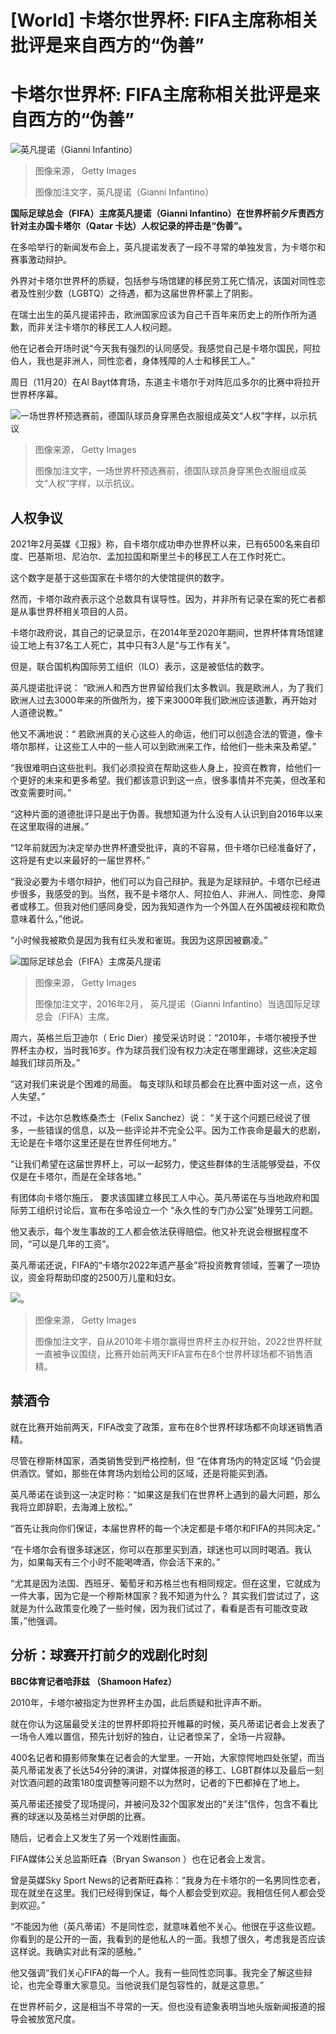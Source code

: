 # [World] 卡塔尔世界杯: FIFA主席称​​相关批评是来自西方的“伪善”

#  卡塔尔世界杯: FIFA主席称​​相关批评是来自西方的“伪善”


![英凡提诺（Gianni Infantino）](_127699655_gettyimages-1442709269.jpg)

> 图像来源，  Getty Images
>
> 图像加注文字，英凡提诺（Gianni Infantino）

**国际足球总会（FIFA）主席英凡提诺（Gianni Infantino）在世界杯前夕斥责西方针对主办国卡塔尔（Qatar 卡达）人权记录的抨击是“伪善”。**

在多哈举行的新闻发布会上，英凡提诺发表了一段不寻常的单独发言，为卡塔尔和赛事激动辩护。

外界对卡塔尔世界杯的质疑，包括参与场馆建的移民劳工死亡情况，该国对同性恋者及性别少数（LGBTQ）之待遇，都为这届世界杯蒙上了阴影。

在瑞士出生的英凡提诺抨击，欧洲国家应该为自己千百年来历史上的所作所为道歉，而非关注卡塔尔的移民工人人权问题。

他在记者会开场时说“今天我有强烈的认同感受。我感觉自己是卡塔尔国民，阿拉伯人，我也是非洲人，同性恋者，身体残障的人士和移民工人。”

周日（11月20）在Al Bayt体育场，东道主卡塔尔于对阵厄瓜多尔的比赛中将拉开世界杯序幕。

![一场世界杯预选赛前，德国队球员身穿黑色衣服组成英文“人权”字样，以示抗议](_127705088_whatsubject.jpg)

> 图像来源，  Getty Images
>
> 图像加注文字，一场世界杯预选赛前，德国队球员身穿黑色衣服组成英文“人权”字样，以示抗议。

##  人权争议

2021年2月英媒《卫报》称，自卡塔尔成功申办世界杯以来，已有6500名来自印度、巴基斯坦、尼泊尔、孟加拉国和斯里兰卡的移民工人在工作时死亡。

这个数字是基于这些国家在卡塔尔的大使馆提供的数字。

然而，卡塔尔政府表示这个总数具有误导性。因为，并非所有记录在案的死亡者都是从事世界杯相关项目的人员。

卡塔尔政府说，其自己的记录显示，在2014年至2020年期间，世界杯体育场馆建设工地上有37名工人死亡，其中只有3人是“与工作有关”。

但是，联合国机构国际劳工组织（ILO）表示，这是被低估的数字。


英凡提诺批评说： “欧洲人和西方世界留给我们太多教训。我是欧洲人，为了我们欧洲人过去3000年来的所做所为，接下来3000年我们欧洲应该道歉，再开始对人道德说教。”

他又不满地说：“ 若欧洲真的关心这些人的命运，他们可以创造合法的管道，像卡塔尔那样，让这些工人中的一些人可以到欧洲来工作，给他们一些未来及希望。”

“我很难明白这些批判。我们必须投资在帮助这些人身上，投资在教育，给他们一个更好的未来和更多希望。我们都该意识到这一点，很多事情并不完美，但改革和改变需要时间。”

“这种片面的道德批评只是出于伪善。我想知道为什么没有人认识到自2016年以来在这里取得的进展。”

“12年前就因为决定举办世界杯遭受批评，真的不容易，但卡塔尔已经准备好了，这将是有史以来最好的一届世界杯。”

“我没必要为卡塔尔辩护，他们可以为自己辩护。我是为足球辩护。卡塔尔已经进步很多，我感受的到。当然，我不是卡塔尔人、阿拉伯人、非洲人、同性恋、身障者或移工。但我对他们感同身受，因为我知道作为一个外国人在外国被歧视和欺负意味着什么，”他说。

“小时候我被欺负是因为我有红头发和雀斑。我因为这原因被霸凌。”

![国际足球总会（FIFA）主席英凡提诺](_127705085_gettyimages-1442722727.jpg)

> 图像来源，  Getty Images
>
> 图像加注文字，2016年2月， 英凡提诺（Gianni Infantino）当选国际足球总会（FIFA）主席。

周六，英格兰后卫迪尔（ Eric Dier）接受采访时说：“2010年，卡塔尔被授予世界杯主办权，当时我16岁。作为球员我们没有权力决定在哪里踢球，这些决定超越我们球员所及。”

“这对我们来说是个困难的局面。 每支球队和球员都会在比赛中面对这一点，这令人失望。”

不过，卡达尔总教练桑杰士（Felix Sanchez）说： “关于这个问题已经说了很多，一些错误的信息，以及一些评论并不完全公平。因为工作丧命是最大的悲剧，无论是在卡塔尔这里还是在世界任何地方。”

“让我们希望在这届世界杯上，可以一起努力，使这些群体的生活能够受益，不仅仅是在卡塔尔，而是在全球各地。”

有团体向卡塔尔施压， 要求该国建立移民工人中心。英凡蒂诺在与当地政府和国际劳工组织讨论后，宣布在多哈设立一个 “永久性的专门办公室”处理劳工问题。

他又表示，每个发生事故的工人都会依法获得赔偿。他又补充说会根据程度不同，“可以是几年的工资”。

英凡蒂诺还说，FIFA的“卡塔尔2022年遗产基金”将投资教育领域，签署了一项协议，资金将帮助印度的2500万儿童和妇女。

![。](_127705090_whatsubject.jpg)

> 图像来源，  Getty Images
>
> 图像加注文字，自从2010年卡塔尔赢得世界杯主办权开始，2022世界杯就一直被争议围绕，比赛开始前两天FIFA宣布在8个世界杯球场都不销售酒精。

##  禁酒令

就在比赛开始前两天，FIFA改变了政策，宣布在8个世界杯球场都不向球迷销售酒精。

尽管在穆斯林国家，酒类销售受到严格控制，但 “在体育场内的特定区域 ”仍会提供酒饮。譬如，那些在体育场内划给公司的区域，还是将能买到酒。

英凡蒂诺在谈到这一决定时称：“如果这是我们在世界杯上遇到的最大问题，那么我将立即辞职，去海滩上放松。”

“首先让我向你们保证，本届世界杯的每一个决定都是卡塔尔和FIFA的共同决定。”

“在卡塔尔会有很多球迷区，你可以在那里买到酒，球迷也可以同时喝酒。我认为，如果每天有三个小时不能喝啤酒，你会活下来的。”

“尤其是因为法国、西班牙、葡萄牙和苏格兰也有相同规定。但在这里，它就成为一件大事，因为它是一个穆斯林国家？我不知道为什么？ 其实我们尝试过了，这就是为什么政策变化晚了一些时候，因为我们试过了，看看是否有可能改变政策，”他强调。

##  ​​分析：球赛开打前夕的戏剧化时刻

**BBC体育记者哈菲兹 （Shamoon Hafez）**

2010年，卡塔尔被指定为世界杯主办国，此后质疑和批评声不断。

就在你认为这届最受关注的世界杯即将拉开帷幕的时候，英凡蒂诺记者会上发表了一场令人难以置信，预先计划好的独白，让记者惊呆了，全场一片寂静。

400名记者和摄影师聚集在记者会的大堂里。一开始，大家惊愕地四处张望，而当英凡蒂诺发表了长达54分钟的演讲，对媒体报道的移工、LGBT群体以及最后一刻对饮酒问题的政策180度调整等问题不以为然时，记者的下巴都掉在了地上。

英凡蒂诺还接受了现场提问，并被问及32个国家发出的“关注”信件，包含不看比赛的球迷以及英格兰对伊朗的比赛。

随后，记者会上又发生了另一个戏剧性画面。

FIFA媒体公关总监斯旺森（Bryan Swanson ）也在记者会上发言。

曾是英媒Sky Sport News的记者斯旺森称：“我身为在卡塔尔的一名男同性恋者，现在就坐在这里。我们已经得到保证，每个人都会受到欢迎。我相信任何人都会受到欢迎。”

“不能因为他（英凡蒂诺）不是同性恋，就意味着他不关心。他很在乎这些议题。你看到的是公开的一面，我看到的是他私人的一面。我想了很久，考虑我是否应该这样说。我确实对此有深的感触。”

他又强调“我们关心FIFA的每一个人。我有一些同性恋同事。我完全了解这些辩论，也完全尊重大家意见。当他说我们是包容性的，就是这意思。”

在世界杯前夕，这是相当不寻常的一天。但也没有迹象表明当地头版新闻报道的报导会被放宽尺度。


